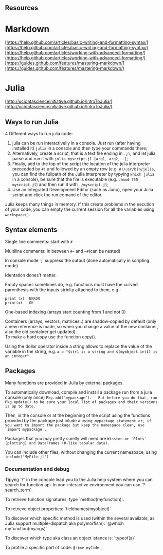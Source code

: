 ## Resources

# Markdown

[https://help.github.com/articles/basic-writing-and-formatting-syntax/](https://help.github.com/articles/basic-writing-and-formatting-syntax/)  
[https://help.github.com/articles/working-with-advanced-formatting/](https://help.github.com/articles/working-with-advanced-formatting/)  
[https://guides.github.com/features/mastering-markdown/](https://guides.github.com/features/mastering-markdown/)

# Julia

[http://ucidatascienceinitiative.github.io/IntroToJulia/](http://ucidatascienceinitiative.github.io/IntroToJulia/)

## Ways to run Julia

4 Different ways to run julia code:

1. julia can be run interactivelly in a console.
Just run (after having installed it) `julia` in a console and then type your commands there;
2. Alternatively, create a script, that is a text file ending in `.jl`, and let julia parse and run it with `julia myscript.jl [arg1, arg2,..]`;
3. Finally, add to the top of the script the location of the julia interpreter preceeded by `#!` and followed by an empty row (e.g. `#!/usr/bin/julia`, you can find the fullpath of the Julia interpreter by typying `which julia` in a console), be sure that the file is executable (e.g. `chmod 755 myscript.jl`) and then run it with `./myscript.jl`;
4. Use an Integrated Development Editor (such as Juno), open your Julia script and click the run comand of the editor.

Julia keeps many things in memory. If this create problems in the eecution of your code, you can empty the current session for all the variables using `workspace()`.

## Syntax elements

Single line comments: start with `#`

Multiline comments: in between `#=` and `=#`(can be nested)

In console mode \`;\` suppress the output (done automatically in scripting mode)

Identation dones't matter.

Empty spaces sometimes do, e.g. functions must have the curved parenthesis with the inputs striclty attached to them, e.g.:

```
print (x)  ERROR  
print(x)   OK
```

One-based indexing \(arrays start counting from 1 and not 0\)

Containers \(arrays, vectors, matrices..\) are shadow-copied by default \(only a new reference is made, so when you change a value of the new container, also the old container get updated\).  
To make a hard copy use the function copy\(\).

Using the dollar operator inside a string allows to replace the value of the variable in the string, e.g. `a = "$str1 is a string and $(myobject.int1) is an integer"`

## Packages

Many functions are provided in Julia by external packages.

To automatically download, compile and install a package run from a julia console \(only once\) `Pkg.add("mypackage").  
But before you do that, run Pkg.update() to be sure your local list of packages and their versions is up to date.`

Then, in the console or at the beginning of the script using the functions provided by the package just inlude a ``using mypackage statement or, if you want to import the package but keep the namespace clean, use `import mypackage`.``

Packages that you may pretty surelly will need are ``Winston or `Plots` (plotting) and DataFrames (R-like tabular data).``

You can include other files, without changing the current namespace, using `include("MyFile.jl")`

### Documentation and debug

Tipyng \`?\` in the concole lead you to the Julia help system where you can search for function api. In non-interactive environment you can use \`?search\_term\`.

To retrieve function signatures, type \`method\(myfunction\)\`.

To retrieve object properties: \`fieldnames\(myobject\)\`

To discover which specific method is used \(within the several available, as Julia support multiple-dispatch aka polymorfism\): \`@which myfunction\(myargs\)\`

To discover which type aka class an object istance is: \`typeof\(a\)\`

To profile a specific part of code: `@time myCode`


